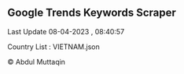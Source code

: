 

## Google Trends Keywords Scraper 
 
Last Update 08-04-2023 , 08:40:57

Country List :
VIETNAM.json



© Abdul Muttaqin 
